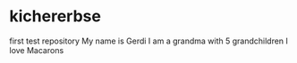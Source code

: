 # kichererbse
first test repository
My name is Gerdi
I am a grandma with 5 grandchildren
I love Macarons
